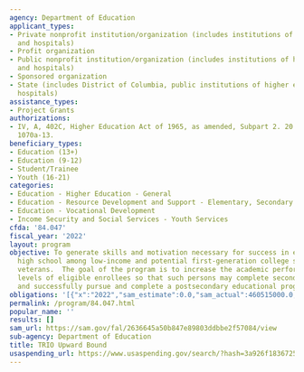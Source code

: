 ```yaml
---
agency: Department of Education
applicant_types:
- Private nonprofit institution/organization (includes institutions of higher education
  and hospitals)
- Profit organization
- Public nonprofit institution/organization (includes institutions of higher education
  and hospitals)
- Sponsored organization
- State (includes District of Columbia, public institutions of higher education and
  hospitals)
assistance_types:
- Project Grants
authorizations:
- IV, A, 402C, Higher Education Act of 1965, as amended, Subpart 2. 20 U.S.C. &sect;
  1070a-13.
beneficiary_types:
- Education (13+)
- Education (9-12)
- Student/Trainee
- Youth (16-21)
categories:
- Education - Higher Education - General
- Education - Resource Development and Support - Elementary, Secondary Education
- Education - Vocational Development
- Income Security and Social Services - Youth Services
cfda: '84.047'
fiscal_year: '2022'
layout: program
objective: To generate skills and motivation necessary for success in education beyond
  high school among low-income and potential first-generation college students and
  veterans.  The goal of the program is to increase the academic performance and motivational
  levels of eligible enrollees so that such persons may complete secondary school
  and successfully pursue and complete a postsecondary educational program.
obligations: '[{"x":"2022","sam_estimate":0.0,"sam_actual":460515000.0,"usa_spending_actual":458675410.93},{"x":"2023","sam_estimate":480362000.0,"sam_actual":0.0,"usa_spending_actual":419444488.0},{"x":"2024","sam_estimate":480362000.0,"sam_actual":0.0,"usa_spending_actual":0.0}]'
permalink: /program/84.047.html
popular_name: ''
results: []
sam_url: https://sam.gov/fal/2636645a50b847e89803ddbbe2f57084/view
sub-agency: Department of Education
title: TRIO Upward Bound
usaspending_url: https://www.usaspending.gov/search/?hash=3a926f1836725d7d111bd69c4cbe19f3
---
```

